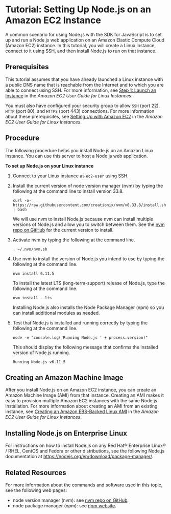 # Tutorial: Setting Up Node\.js on an Amazon EC2 Instance<a name="setting-up-node-on-ec2-instance"></a>

A common scenario for using Node\.js with the SDK for JavaScript is to set up and run a Node\.js web application on an Amazon Elastic Compute Cloud \(Amazon EC2\) instance\. In this tutorial, you will create a Linux instance, connect to it using SSH, and then install Node\.js to run on that instance\. 

## Prerequisites<a name="setting-up-node-on-ec2-instance.prerequisites"></a>

This tutorial assumes that you have already launched a Linux instance with a public DNS name that is reachable from the Internet and to which you are able to connect using SSH\. For more information, see [Step 1: Launch an Instance](http://docs.aws.amazon.com/AWSEC2/latest/UserGuide/EC2_GetStarted.html#ec2-launch-instance_linux) in the *Amazon EC2 User Guide for Linux Instances*\.

You must also have configured your security group to allow `SSH` \(port 22\), `HTTP` \(port 80\), and `HTTPS` \(port 443\) connections\. For more information about these prerequisites, see [ Setting Up with Amazon EC2](http://docs.aws.amazon.com/AWSEC2/latest/UserGuide/get-set-up-for-amazon-ec2.html) in the *Amazon EC2 User Guide for Linux Instances*\.

## Procedure<a name="setting-up-node-on-ec2-instance-procedure"></a>

The following procedure helps you install Node\.js on an Amazon Linux instance\. You can use this server to host a Node\.js web application\.

**To set up Node\.js on your Linux instance**

1. Connect to your Linux instance as `ec2-user` using SSH\.

1. Install the current version of node version manager \(nvm\) by typing the following at the command line to install version 33\.8\.

   ```
   curl -o- https://raw.githubusercontent.com/creationix/nvm/v0.33.8/install.sh | bash
   ```

   We will use nvm to install Node\.js because nvm can install multiple versions of Node\.js and allow you to switch between them\. See the [nvm repo on GitHub](https://github.com/creationix/nvm) for the current version to install\.

1. Activate nvm by typing the following at the command line\.

   ```
   . ~/.nvm/nvm.sh
   ```

1. Use nvm to install the version of Node\.js you intend to use by typing the following at the command line\.

   ```
   nvm install 6.11.5
   ```

   To install the latest LTS \(long\-term\-support\) release of Node\.js, type the following at the command line\.

   ```
   nvm install --lts
   ```

   Installing Node\.js also installs the Node Package Manager \(npm\) so you can install additional modules as needed\.

1. Test that Node\.js is installed and running correctly by typing the following at the command line\.

   ```
   node -e "console.log('Running Node.js ' + process.version)"
   ```

   This should display the following message that confirms the installed version of Node\.js running\.

   `Running Node.js v6.11.5`

## Creating an Amazon Machine Image<a name="w3ab1c25b7b8"></a>

After you install Node\.js on an Amazon EC2 instance, you can create an Amazon Machine Image \(AMI\) from that instance\. Creating an AMI makes it easy to provision multiple Amazon EC2 instances with the same Node\.js installation\. For more information about creating an AMI from an existing instance, see [Creating an Amazon EBS\-Backed Linux AMI](http://docs.aws.amazon.com/AWSEC2/latest/UserGuide/creating-an-ami-ebs.html) in the *Amazon EC2 User Guide for Linux Instances*\.

## Installing Node\.js on Enterprise Linux<a name="w3ab1c25b7c10"></a>

For instructions on how to install Node\.js on any Red Hat® Enterprise Linux® / RHEL, CentOS and Fedora or other distributions, see the following Node\.js documentation at [https://nodejs\.org/en/download/package\-manager/](https://nodejs.org/en/download/package-manager)\. 

## Related Resources<a name="w3ab1c25b7c12"></a>

For more information about the commands and software used in this topic, see the following web pages:
+ node version manager \(nvm\): see [nvm repo on GitHub](https://github.com/creationix/nvm)\.
+ node package manager \(npm\): see [npm website](https://www.npmjs.com)\.